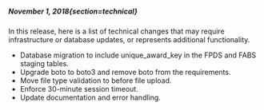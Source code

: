 ##### November 1, 2018{section=technical}

In this release, here is a list of technical changes that may require infrastructure or database updates, or represents additional functionality.

* Database migration to include unique_award_key in the FPDS and FABS staging tables.
* Upgrade boto to boto3 and remove boto from the requirements.
* Move file type validation to before file upload.
* Enforce 30-minute session timeout.
* Update documentation and error handling.
